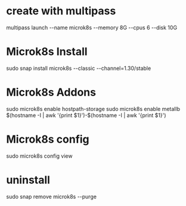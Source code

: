 # create with multipass
multipass launch --name microk8s --memory 8G --cpus 6 --disk 10G

# Microk8s Install
sudo snap install microk8s --classic --channel=1.30/stable

# Microk8s Addons
sudo microk8s enable hostpath-storage
sudo microk8s enable metallb $(hostname -I | awk '{print $1}')-$(hostname -I | awk '{print $1}')

# Microk8s config
sudo microk8s config view

# uninstall
sudo snap remove microk8s --purge